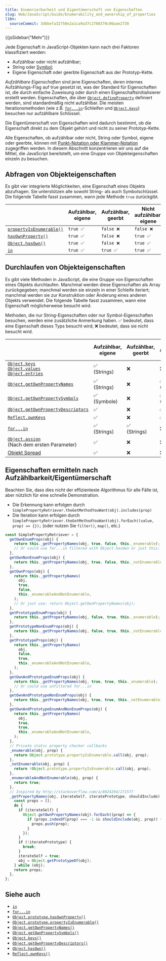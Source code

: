```yaml
---
title: Enumerierbarkeit und Eigentümerschaft von Eigenschaften
slug: Web/JavaScript/Guide/Enumerability_and_ownership_of_properties
l10n:
  sourceCommit: 3dbbefa32758e2a1ca9a37c2788370c06aae2738
---
```


{{jsSidebar("Mehr")}}

Jede Eigenschaft in JavaScript-Objekten kann nach drei Faktoren klassifiziert werden:

- Aufzählbar oder nicht aufzählbar;
- String oder [Symbol](/de/docs/Web/JavaScript/Reference/Global_Objects/Symbol);
- Eigene Eigenschaft oder geerbte Eigenschaft aus der Prototyp-Kette.

_Aufzählbare Eigenschaften_ sind jene Eigenschaften, deren internes Aufzählungs-Flag auf true gesetzt ist, was der Standard für Eigenschaften ist, die durch einfache Zuweisung oder durch einen Eigenschaftsinitialisierer erstellt werden. Eigenschaften, die über [`Object.defineProperty`](/de/docs/Web/JavaScript/Reference/Global_Objects/Object/defineProperty) definiert werden, sind standardmäßig nicht aufzählbar. Die meisten Iterationsmethoden (wie z.B. [`for...in`](/de/docs/Web/JavaScript/Reference/Statements/for...in)-Schleifen und [`Object.keys`](/de/docs/Web/JavaScript/Reference/Global_Objects/Object/keys)) besuchen nur aufzählbare Schlüssel.

Die Eigentümerschaft von Eigenschaften wird dadurch bestimmt, ob die Eigenschaft direkt zu dem Objekt gehört und nicht zu seiner Prototyp-Kette.

Alle Eigenschaften, ob aufzählbar oder nicht, String oder Symbol, eigene oder geerbte, können mit [Punkt-Notation oder Klammer-Notation](/de/docs/Web/JavaScript/Reference/Operators/Property_accessors) zugegriffen werden. In diesem Abschnitt konzentrieren wir uns auf die Mittel, die JavaScript bereitstellt, um eine Gruppe von Objekteigenschaften einzeln zu besuchen.

## Abfragen von Objekteigenschaften

Es gibt vier integrierte Möglichkeiten, eine Eigenschaft eines Objekts abzufragen. Sie unterstützen alle sowohl String- als auch Symbolschlüssel. Die folgende Tabelle fasst zusammen, wann jede Methode `true` zurückgibt.

|                                                                                                          | Aufzählbar, eigene | Aufzählbar, geerbt | Nicht aufzählbar, eigene | Nicht aufzählbar, geerbt |
| -------------------------------------------------------------------------------------------------------- | ------------------ | ------------------ | ------------------------ | ------------------------ |
| [`propertyIsEnumerable()`](/de/docs/Web/JavaScript/Reference/Global_Objects/Object/propertyIsEnumerable) | `true ✅`          | `false ❌`         | `false ❌`               | `false ❌`               |
| [`hasOwnProperty()`](/de/docs/Web/JavaScript/Reference/Global_Objects/Object/hasOwnProperty)             | `true ✅`          | `false ❌`         | `true ✅`                | `false ❌`               |
| [`Object.hasOwn()`](/de/docs/Web/JavaScript/Reference/Global_Objects/Object/hasOwn)                      | `true ✅`          | `false ❌`         | `true ✅`                | `false ❌`               |
| [`in`](/de/docs/Web/JavaScript/Reference/Operators/in)                                                   | `true ✅`          | `true ✅`          | `true ✅`                | `true ✅`                |

## Durchlaufen von Objekteigenschaften

Es gibt viele Methoden in JavaScript, die eine Gruppe von Eigenschaften eines Objekts durchlaufen. Manchmal werden diese Eigenschaften als Array zurückgegeben; manchmal werden sie einzeln in einer Schleife iteriert; manchmal werden sie zur Konstruktion oder Änderung eines anderen Objekts verwendet. Die folgende Tabelle fasst zusammen, wann eine Eigenschaft möglicherweise besucht wird.

Methoden, die nur String-Eigenschaften oder nur Symbol-Eigenschaften besuchen, werden eine zusätzliche Anmerkung haben. ✅ bedeutet, dass eine Eigenschaft dieses Typs besucht wird; ❌ bedeutet, dass sie nicht besucht wird.

|                                                                                                                                                                                                                                                               | Aufzählbar, eigene | Aufzählbar, geerbt | Nicht aufzählbar, eigene | Nicht aufzählbar, geerbt |
| ------------------------------------------------------------------------------------------------------------------------------------------------------------------------------------------------------------------------------------------------------------- | ------------------ | ------------------ | ------------------------ | ------------------------ |
| [`Object.keys`](/de/docs/Web/JavaScript/Reference/Global_Objects/Object/keys)<br />[`Object.values`](/de/docs/Web/JavaScript/Reference/Global_Objects/Object/values)<br />[`Object.entries`](/de/docs/Web/JavaScript/Reference/Global_Objects/Object/entries) | ✅<br />(Strings)  | ❌                 | ❌                       | ❌                       |
| [`Object.getOwnPropertyNames`](/de/docs/Web/JavaScript/Reference/Global_Objects/Object/getOwnPropertyNames)                                                                                                                                                   | ✅<br />(Strings)  | ❌                 | ✅<br />(Strings)        | ❌                       |
| [`Object.getOwnPropertySymbols`](/de/docs/Web/JavaScript/Reference/Global_Objects/Object/getOwnPropertySymbols)                                                                                                                                               | ✅<br />(Symbole)  | ❌                 | ✅<br />(Symbole)        | ❌                       |
| [`Object.getOwnPropertyDescriptors`](/de/docs/Web/JavaScript/Reference/Global_Objects/Object/getOwnPropertyDescriptors)                                                                                                                                       | ✅                 | ❌                 | ✅                       | ❌                       |
| [`Reflect.ownKeys`](/de/docs/Web/JavaScript/Reference/Global_Objects/Reflect/ownKeys)                                                                                                                                                                         | ✅                 | ❌                 | ✅                       | ❌                       |
| [`for...in`](/de/docs/Web/JavaScript/Reference/Statements/for...in)                                                                                                                                                                                           | ✅<br />(Strings)  | ✅<br />(Strings)  | ❌                       | ❌                       |
| [`Object.assign`](/de/docs/Web/JavaScript/Reference/Global_Objects/Object/assign)<br />(Nach dem ersten Parameter)                                                                                                                                            | ✅                 | ❌                 | ❌                       | ❌                       |
| [Objekt Spread](/de/docs/Web/JavaScript/Reference/Operators/Spread_syntax)                                                                                                                                                                                    | ✅                 | ❌                 | ❌                       | ❌                       |

## Eigenschaften ermitteln nach Aufzählbarkeit/Eigentümerschaft

Beachten Sie, dass dies nicht der effizienteste Algorithmus für alle Fälle ist, aber nützlich für eine schnelle Demonstration.

- Die Erkennung kann erfolgen durch `SimplePropertyRetriever.theGetMethodYouWant(obj).includes(prop)`
- Die Iteration kann erfolgen durch `SimplePropertyRetriever.theGetMethodYouWant(obj).forEach((value, prop) => {});` (oder nutzen Sie `filter()`, `map()`, etc.)

```js
const SimplePropertyRetriever = {
  getOwnEnumProps(obj) {
    return this._getPropertyNames(obj, true, false, this._enumerable);
    // Or could use for...in filtered with Object.hasOwn or just this: return Object.keys(obj);
  },
  getOwnNonEnumProps(obj) {
    return this._getPropertyNames(obj, true, false, this._notEnumerable);
  },
  getOwnProps(obj) {
    return this._getPropertyNames(
      obj,
      true,
      false,
      this._enumerableAndNotEnumerable,
    );
    // Or just use: return Object.getOwnPropertyNames(obj);
  },
  getPrototypeEnumProps(obj) {
    return this._getPropertyNames(obj, false, true, this._enumerable);
  },
  getPrototypeNonEnumProps(obj) {
    return this._getPropertyNames(obj, false, true, this._notEnumerable);
  },
  getPrototypeProps(obj) {
    return this._getPropertyNames(
      obj,
      false,
      true,
      this._enumerableAndNotEnumerable,
    );
  },
  getOwnAndPrototypeEnumProps(obj) {
    return this._getPropertyNames(obj, true, true, this._enumerable);
    // Or could use unfiltered for...in
  },
  getOwnAndPrototypeNonEnumProps(obj) {
    return this._getPropertyNames(obj, true, true, this._notEnumerable);
  },
  getOwnAndPrototypeEnumAndNonEnumProps(obj) {
    return this._getPropertyNames(
      obj,
      true,
      true,
      this._enumerableAndNotEnumerable,
    );
  },
  // Private static property checker callbacks
  _enumerable(obj, prop) {
    return Object.prototype.propertyIsEnumerable.call(obj, prop);
  },
  _notEnumerable(obj, prop) {
    return !Object.prototype.propertyIsEnumerable.call(obj, prop);
  },
  _enumerableAndNotEnumerable(obj, prop) {
    return true;
  },
  // Inspired by http://stackoverflow.com/a/8024294/271577
  _getPropertyNames(obj, iterateSelf, iteratePrototype, shouldInclude) {
    const props = [];
    do {
      if (iterateSelf) {
        Object.getOwnPropertyNames(obj).forEach((prop) => {
          if (props.indexOf(prop) === -1 && shouldInclude(obj, prop)) {
            props.push(prop);
          }
        });
      }
      if (!iteratePrototype) {
        break;
      }
      iterateSelf = true;
      obj = Object.getPrototypeOf(obj);
    } while (obj);
    return props;
  },
};
```

## Siehe auch

- [`in`](/de/docs/Web/JavaScript/Reference/Operators/in)
- [`for...in`](/de/docs/Web/JavaScript/Reference/Statements/for...in)
- [`Object.prototype.hasOwnProperty()`](/de/docs/Web/JavaScript/Reference/Global_Objects/Object/hasOwnProperty)
- [`Object.prototype.propertyIsEnumerable()`](/de/docs/Web/JavaScript/Reference/Global_Objects/Object/propertyIsEnumerable)
- [`Object.getOwnPropertyNames()`](/de/docs/Web/JavaScript/Reference/Global_Objects/Object/getOwnPropertyNames)
- [`Object.getOwnPropertySymbols()`](/de/docs/Web/JavaScript/Reference/Global_Objects/Object/getOwnPropertySymbols)
- [`Object.keys()`](/de/docs/Web/JavaScript/Reference/Global_Objects/Object/keys)
- [`Object.getOwnPropertyDescriptors()`](/de/docs/Web/JavaScript/Reference/Global_Objects/Object/getOwnPropertyDescriptors)
- [`Object.hasOwn()`](/de/docs/Web/JavaScript/Reference/Global_Objects/Object/hasOwn)
- [`Reflect.ownKeys()`](/de/docs/Web/JavaScript/Reference/Global_Objects/Reflect/ownKeys)
